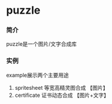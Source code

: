 # puzzle

### 简介
puzzle是一个图片/文字合成库

### 实例
example展示两个主要用途 </br>
1. spritesheet 等宽高精灵图合成 【图片】
2. certificate 证书动态合成 【图片+文字】